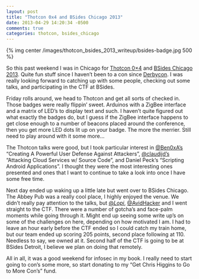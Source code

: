 ```yaml
---
layout: post
title: "Thotcon 0x4 and BSides Chicago 2013"
date: 2013-04-29 14:20:34 -0500
comments: true
categories: thotcon, bsides_chicago 
---
```

{% img center /images/thotcon_bsides_2013_writeup/bsides-badge.jpg 500 %}

So this past weekend I was in Chicago for <a href="http://twitter.com/thotcon">Thotcon 0×4</a> and <a href="http://twitter.com/bsideschicago">BSides Chicago 2013</a>. Quite fun stuff since I haven’t been to a con since <a href="http://twitter.com/Derbycon">Derbycon</a>. I was really looking forward to catching up with some people, checking out some talks, and participating in the CTF at BSides.

Friday rolls around, we head to Thotcon and get all sorts of checked in. Those badges were really flippin’ sweet. Arduinos with a ZigBee interface and a matrix of LED’s to display text and such. I haven’t quite figured out what exactly the badges do, but I guess if the ZigBee interface happens to get close enough to a number of beacons placed around the conference, then you get more LED dots lit up on your badge. The more the merrier. Still need to play around with it some more…

The Thotcon talks were good, but I took particular interest in <a href="http://twitter.com/Ben0xA">@Ben0xA’s</a> “Creating A Powerful User Defense Against Attackers”, <a href="http://twitter.com/claudijd">@claudijd’s</a> “Attacking Cloud Services w/ Source Code”, and Daniel Peck’s “Scripting Android Applications”. I thought they were the most interesting ones presented and ones that I want to continue to take a look into once I have some free time.

Next day ended up waking up a little late but went over to BSides Chicago. The Abbey Pub was a really cool place, I highly enjoyed the venue. We didn’t really pay attention to the talks, but <a href="http://twitter.com/_Lopi_">@_Lopi_</a>, <a href="http://twitter.com/AvidHacker">@AvidHacker</a> and I went straight to the CTF. There were a number of gotcha’s and face-palm moments while going through it. Might end up seeing some write up’s on some of the challenges on here, depending on how motivated I am. I had to leave an hour early before the CTF ended so I could catch my train home, but our team ended up scoring 205 points, second place following at 110. Needless to say, we owned at it. Second half of the CTF is going to be at BSides Detroit, I believe we plan on doing that remotely.

All in all, it was a good weekend for infosec in my book. I really need to start going to con’s some more, so start donating to my “Get Chris Higgins to Go to More Con’s” fund.
